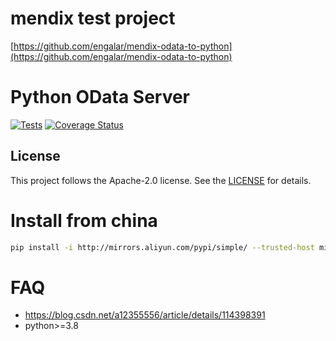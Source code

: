 
# mendix test project
[https://github.com/engalar/mendix-odata-to-python](https://github.com/engalar/mendix-odata-to-python)
# Python OData Server
[![Tests](https://github.com/Ficodes/python-odata-server/actions/workflows/tests.yml/badge.svg)](https://github.com/Ficodes/python-odata-server/actions/workflows/tests.yml)
[![Coverage Status](https://coveralls.io/repos/github/Ficodes/python-odata-server/badge.svg)](https://coveralls.io/github/Ficodes/python-odata-server)


## License

This project follows the Apache-2.0 license. See the [LICENSE](LICENSE.txt) for details.

# Install from china
```bash
pip install -i http://mirrors.aliyun.com/pypi/simple/ --trusted-host mirrors.aliyun.com -r .\requirements.txt
```

# FAQ
- https://blog.csdn.net/a12355556/article/details/114398391
- python>=3.8